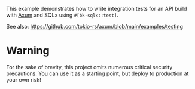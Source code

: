 This example demonstrates how to write integration tests for an API build with [Axum] and SQLx using `#[bk-sqlx::test]`.

See also: https://github.com/tokio-rs/axum/blob/main/examples/testing

# Warning

For the sake of brevity, this project omits numerous critical security precautions. You can use it as a starting point,
but deploy to production at your own risk!

[Axum]: https://github.com/tokio-rs/axum
